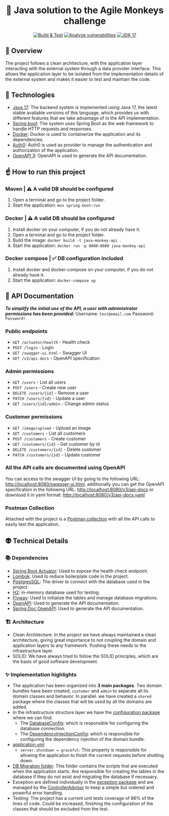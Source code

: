 <h1  align="center">
  🐒 Java solution to the Agile Monkeys challenge
</h1>

<p align="center">
  <a href="https://github.com/santigamo/monkeys-challenge/actions/workflows/maven.yml"><img src="https://github.com/santigamo/monkeys-challenge/actions/workflows/maven.yml/badge.svg" alt="Build & Test" /></a>
  <a href="https://github.com/santigamo/monkeys-challenge/actions/workflows/codeql.yml"><img src="https://github.com/santigamo/monkeys-challenge/actions/workflows/codeql.yml/badge.svg" alt="Analyze vulnerabilities" /></a>
  <a href="#"><img src="https://img.shields.io/static/v1?label=Java SE&message=17(TLS)&color=blueviolet&logo=OpenJDK" alt="JDK 17"/></a>
</p>

## 👀 Overview
The project follows a clean architecture, with the application layer interacting with the external system through a data provider interface. This allows the application layer to be isolated from the implementation details of the external system and makes it easier to test and maintain the code.

## 🤖 Technologies
- [Java 17](https://openjdk.java.net/projects/jdk/17/): The backend system is implemented using Java 17, the latest stable available versions of this language, which provides us with different features that we take advantage of in the API implementation.
- [Spring boot](https://spring.io/projects/spring-boot): The system uses Spring Boot as the web framework to handle HTTP requests and responses.
- [Docker](https://www.docker.com/): Docker is used to containerize the application and its dependencies.
- [Auth0](https://auth0.com/): Auth0 is used as provider to manage the authentication and authorization of the application.
- [OpenAPI 3](https://swagger.io/specification/): OpenAPI is used to generate the API documentation.

## ☝️ How to run this project

### Maven | ⚠️ A valid DB should be configured
1. Open a terminal and go to the project folder.
2. Start the application: `mvn spring-boot:run`

### Docker  | ⚠️ A valid DB should be configured
1. Install docker on your computer, if you do not already have it.
2. Open a terminal and go to the project folder.
3. Build the image: `docker build -t java-monkey-api .`
4. Start the application: `docker run -p 8080:8080 java-monkey-api`

### Docker compose | ✅ DB configuration included
1. Install docker and docker-compose on your computer, if you do not already have it.
2. Start the application: `docker-compose up`

## 🎯 API Documentation
**_To simplify the initial use of the API, a user with administrator permissions has been provided:_**
Username: `test@email.com`
Password: `Password!`

### Public endpoints
- `GET /actuator/health` - Health check
- `POST /login` - Login
- `GET /swagger-ui.html` - Swagger UI
- `GET /v3/api-docs` - OpenAPI specification

### Admin permissions
- `GET /users` - List all users
- `POST /users` - Create new user
- `DELETE /users/{id}` - Remove a user
- `PATCH /users/{id}` - Update a user
- `GET /users/{id}/admin` - Change admin status

### Customer permissions
- `GET /image/upload` - Upload an image
- `GET /customers` - List all customers
- `POST /customers` - Create customer
- `GET /customers/{id}` - Get customer by id
- `DELETE /customers/{id}` - Delete customer
- `PATCH /customers/{id}` - Update customer

### All the API calls are documented using OpenAPI
You can access to the swagger UI by going to the following URL: [http://localhost:8080/swagger-ui.html](http://localhost:8080/swagger-ui.html), additionally you can get the OpenAPI 
specification in the following URL: [http://localhost:8080/v3/api-docs](http://localhost:8080/v3/api-docs) or download it in yaml format: [http://localhost:8080/v3/api-docs.yaml](http://localhost:8080/v3/api-docs.yaml)

### Postman Collection
Attached with the project is a [Postman collection](Monkeys%20Challenge.postman_collection.json) with all the API calls to easily test the application.

## 👽 Technical Details
### 📚 Dependencies
- [Spring Boot Actuator](https://docs.spring.io/spring-boot/docs/current/reference/html/actuator.html): Used to expose the health check endpoint.
- [Lombok](https://projectlombok.org/): Used to reduce boilerplate code in the project.
- [PostgresSQL](https://www.postgresql.org/): The driver to connect with the database used in the project.
- [H2](https://www.h2database.com/): in-memory database used for testing.
- [Flyway](https://flywaydb.org/): Used to initialize the tables and manage database migrations.
- [OpenAPI](https://swagger.io/specification/): Used to generate the API documentation.
- [Spring Doc OpenAPI](https://springdoc.org/): Used to generate the API documentation.

### 🏗️ Architecture
- Clean Architecture: In the project we have always maintained a clean architecture, giving great importance to not coupling the domain and application layers to any framework. Pushing these needs to the infrastructure layer.
- SOLID: We have always tried to follow the SOLID principles, which are the basis of good software development.

### ✨ Implementation highlights
- The application has been organized into **3 main packages**. Two domain bundles have been created, `customer` and `admin` to separate all its domain classes and behavior. In parallel. we have created a `shared` package where the classes that will be used by all the domains are added.
- In the infrastructure structure layer we have the [configuration package](src/main/java/com/monkeys/challenge/customer/infrastructure/configuration) where we can find:
    - The [DatabaseConfig](src/main/java/com/monkeys/challenge/customer/infrastructure/configuration/DatabaseConfig.java): which is responsible for configuring the database connection.
    - The [DependencyInjectionConfig](src/main/java/com/monkeys/challenge/customer/infrastructure/configuration/DependencyInjectionConfig.java): which is responsible for configuring the dependency injection of the domain bundle.
- [application.yml](src/main/resources/application.properties)
    - `server.shutdown = graceful`: This property is responsible for allowing the application to finish the current requests before shutting down.
- [DB Migration folder](src/main/resources/db/migration): This folder contains the scripts that are executed when the application starts. Are responsible for creating the tables in the database if they do not exist and migrating the database if necessary.
- Exception are defined individually in the [exception package](src/main/java/com/monkeys/challenge/customer/infrastructure/exceptions) and are managed by the [ControllerAdvisor](src/main/java/com/monkeys/challenge/customer/infrastructure/exceptions/CustomerControllerAdvisor.java) to keep a simple but ordered and powerful error handling.
- Testing: The project has a current unit tests coverage of 86% of the lines of code. Could be increased, finishing the configuration of the classes that should be excluded from the test.
    
